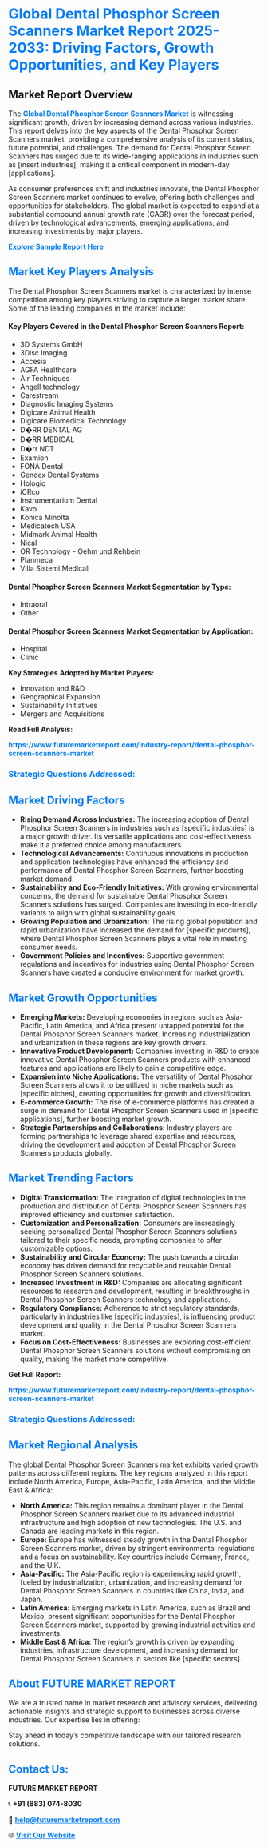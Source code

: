 <h1 style="color: #007BFF;">Global Dental Phosphor Screen Scanners Market Report 2025-2033: Driving Factors, Growth Opportunities, and Key Players</h1>

<section id="overview">
<h2>Market Report Overview</h2>
<p>The <a href="https://www.futuremarketreport.com/industry-report/dental-phosphor-screen-scanners-market" style="color: #007BFF; text-decoration: none;"><strong>Global Dental Phosphor Screen Scanners Market</strong></a> is witnessing significant growth, driven by increasing demand across various industries. This report delves into the key aspects of the Dental Phosphor Screen Scanners market, providing a comprehensive analysis of its current status, future potential, and challenges. The demand for Dental Phosphor Screen Scanners has surged due to its wide-ranging applications in industries such as [insert industries], making it a critical component in modern-day [applications].</p>
<p>As consumer preferences shift and industries innovate, the Dental Phosphor Screen Scanners market continues to evolve, offering both challenges and opportunities for stakeholders. The global market is expected to expand at a substantial compound annual growth rate (CAGR) over the forecast period, driven by technological advancements, emerging applications, and increasing investments by major players.</p>
</section>

<section id="overview">
<p><a href="https://www.futuremarketreport.com/request-sample/reportId=46096" style="color: #007BFF; text-decoration: none;"><strong>Explore Sample Report Here</strong></a></p>
</section>

<section id="key-players">
<h2 style="color: #007BFF;">Market Key Players Analysis</h2>
<p>The Dental Phosphor Screen Scanners market is characterized by intense competition among key players striving to capture a larger market share. Some of the leading companies in the market include:</p>
<h4>Key Players Covered in the Dental Phosphor Screen Scanners Report:</h4>
<ul><li>3D Systems GmbH</li><li>3Disc Imaging</li><li>Accesia</li><li>AGFA Healthcare</li><li>Air Techniques</li><li>Angell technology</li><li>Carestream</li><li>Diagnostic Imaging Systems</li><li>Digicare Animal Health</li><li>Digicare Biomedical Technology</li><li>D�RR DENTAL AG</li><li>D�RR MEDICAL</li><li>D�rr NDT</li><li>Examion</li><li>FONA Dental</li><li>Gendex Dental Systems</li><li>Hologic</li><li>iCRco</li><li>Instrumentarium Dental</li><li>Kavo</li><li>Konica Minolta</li><li>Medicatech USA</li><li>Midmark Animal Health</li><li>Nical</li><li>OR Technology - Oehm und Rehbein</li><li>Planmeca</li><li>Villa Sistemi Medicali</li></ul>
<h4>Dental Phosphor Screen Scanners Market Segmentation by Type:</h4>
<ul><li>Intraoral</li><li>Other</li></ul>

<h4>Dental Phosphor Screen Scanners Market Segmentation by Application:</h4>
<ul><li>Hospital</li><li>Clinic</li></ul>
<p><strong>Key Strategies Adopted by Market Players:</strong></p>
<ul>
<li>Innovation and R&D</li>
<li>Geographical Expansion</li>
<li>Sustainability Initiatives</li>
<li>Mergers and Acquisitions</li>
</ul>
</section>

<section>
<p><strong>Read Full Analysis: </strong></p><a href="https://www.futuremarketreport.com/industry-report/dental-phosphor-screen-scanners-market" style="color: #007BFF; text-decoration: none;"><strong>https://www.futuremarketreport.com/industry-report/dental-phosphor-screen-scanners-market</strong></a>
<h3 style="color: #007BFF;">Strategic Questions Addressed:</h3>
</section>

<section id="driving-factors">
<h2 style="color: #007BFF;">Market Driving Factors</h2>
<ul>
<li><strong>Rising Demand Across Industries:</strong> The increasing adoption of Dental Phosphor Screen Scanners in industries such as [specific industries] is a major growth driver. Its versatile applications and cost-effectiveness make it a preferred choice among manufacturers.</li>
<li><strong>Technological Advancements:</strong> Continuous innovations in production and application technologies have enhanced the efficiency and performance of Dental Phosphor Screen Scanners, further boosting market demand.</li>
<li><strong>Sustainability and Eco-Friendly Initiatives:</strong> With growing environmental concerns, the demand for sustainable Dental Phosphor Screen Scanners solutions has surged. Companies are investing in eco-friendly variants to align with global sustainability goals.</li>
<li><strong>Growing Population and Urbanization:</strong> The rising global population and rapid urbanization have increased the demand for [specific products], where Dental Phosphor Screen Scanners plays a vital role in meeting consumer needs.</li>
<li><strong>Government Policies and Incentives:</strong> Supportive government regulations and incentives for industries using Dental Phosphor Screen Scanners have created a conducive environment for market growth.</li>
</ul>
</section>

<section id="growth-opportunities">
<h2 style="color: #007BFF;">Market Growth Opportunities</h2>
<ul>
<li><strong>Emerging Markets:</strong> Developing economies in regions such as Asia-Pacific, Latin America, and Africa present untapped potential for the Dental Phosphor Screen Scanners market. Increasing industrialization and urbanization in these regions are key growth drivers.</li>
<li><strong>Innovative Product Development:</strong> Companies investing in R&D to create innovative Dental Phosphor Screen Scanners products with enhanced features and applications are likely to gain a competitive edge.</li>
<li><strong>Expansion into Niche Applications:</strong> The versatility of Dental Phosphor Screen Scanners allows it to be utilized in niche markets such as [specific niches], creating opportunities for growth and diversification.</li>
<li><strong>E-commerce Growth:</strong> The rise of e-commerce platforms has created a surge in demand for Dental Phosphor Screen Scanners used in [specific applications], further boosting market growth.</li>
<li><strong>Strategic Partnerships and Collaborations:</strong> Industry players are forming partnerships to leverage shared expertise and resources, driving the development and adoption of Dental Phosphor Screen Scanners products globally.</li>
</ul>
</section>

<section id="trending-factors">
<h2 style="color: #007BFF;">Market Trending Factors</h2>
<ul>
<li><strong>Digital Transformation:</strong> The integration of digital technologies in the production and distribution of Dental Phosphor Screen Scanners has improved efficiency and customer satisfaction.</li>
<li><strong>Customization and Personalization:</strong> Consumers are increasingly seeking personalized Dental Phosphor Screen Scanners solutions tailored to their specific needs, prompting companies to offer customizable options.</li>
<li><strong>Sustainability and Circular Economy:</strong> The push towards a circular economy has driven demand for recyclable and reusable Dental Phosphor Screen Scanners solutions.</li>
<li><strong>Increased Investment in R&D:</strong> Companies are allocating significant resources to research and development, resulting in breakthroughs in Dental Phosphor Screen Scanners technology and applications.</li>
<li><strong>Regulatory Compliance:</strong> Adherence to strict regulatory standards, particularly in industries like [specific industries], is influencing product development and quality in the Dental Phosphor Screen Scanners market.</li>
<li><strong>Focus on Cost-Effectiveness:</strong> Businesses are exploring cost-efficient Dental Phosphor Screen Scanners solutions without compromising on quality, making the market more competitive.</li>
</ul>
</section>

<section>
<p><strong>Get Full Report: </strong></p><a href="https://www.futuremarketreport.com/industry-report/dental-phosphor-screen-scanners-market" style="color: #007BFF; text-decoration: none;"><strong>https://www.futuremarketreport.com/industry-report/dental-phosphor-screen-scanners-market</strong></a>
<h3 style="color: #007BFF;">Strategic Questions Addressed:</h3>
</section>


<section id="regional-analysis">
<h2 style="color: #007BFF;">Market Regional Analysis</h2>
<p>The global Dental Phosphor Screen Scanners market exhibits varied growth patterns across different regions. The key regions analyzed in this report include North America, Europe, Asia-Pacific, Latin America, and the Middle East & Africa:</p>
<ul>
<li><strong>North America:</strong> This region remains a dominant player in the Dental Phosphor Screen Scanners market due to its advanced industrial infrastructure and high adoption of new technologies. The U.S. and Canada are leading markets in this region.</li>
<li><strong>Europe:</strong> Europe has witnessed steady growth in the Dental Phosphor Screen Scanners market, driven by stringent environmental regulations and a focus on sustainability. Key countries include Germany, France, and the U.K.</li>
<li><strong>Asia-Pacific:</strong> The Asia-Pacific region is experiencing rapid growth, fueled by industrialization, urbanization, and increasing demand for Dental Phosphor Screen Scanners in countries like China, India, and Japan.</li>
<li><strong>Latin America:</strong> Emerging markets in Latin America, such as Brazil and Mexico, present significant opportunities for the Dental Phosphor Screen Scanners market, supported by growing industrial activities and investments.</li>
<li><strong>Middle East & Africa:</strong> The region’s growth is driven by expanding industries, infrastructure development, and increasing demand for Dental Phosphor Screen Scanners in sectors like [specific sectors].</li>
</ul>
</section>

<footer>
<h2 style="color: #007BFF;">About FUTURE MARKET REPORT</h2>
<p>We are a trusted name in market research and advisory services, delivering actionable insights and strategic support to businesses across diverse industries. Our expertise lies in offering:</p>

<p>Stay ahead in today’s competitive landscape with our tailored research solutions.</p>

<h2 style="color: #007BFF;">Contact Us:</h2>
<p><strong>FUTURE MARKET REPORT</strong></p>
<p>📞 <strong>+91 (883) 074-8030</strong></p>
<p>📧 <strong><a href="mailto:help@futuremarketreport.com" style="color: #007BFF;">help@futuremarketreport.com</a></strong></p>
<p>🌐 <strong><a href="https://www.futuremarketreport.com/" style="color: #007BFF;">Visit Our Website</a></strong></p>
</footer>